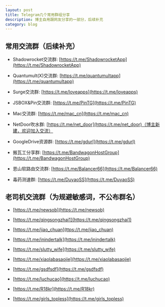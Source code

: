 ```yaml
---
layout: post
title: Telegram几个常用群组分享
description: 博主自用跟网友分享的一部分，后续补充
category: blog
---
```


## 常用交流群（后续补充）

* Shadowrocket交流群: [https://t.me/ShadowrocketApp](https://t.me/ShadowrocketApp)

* Quantumult(X)交流群: [https://t.me/quantumultapp](https://t.me/quantumultapp)

* Surge交流群: [https://t.me/loveapps](https://t.me/loveapps)

* JSBOX&Pin交流群: [https://t.me/PinTG](https://t.me/PinTG)

* Mac交流群: [https://t.me/mac_cn](https://t.me/mac_cn)

* NetDoor吹水群: [https://t.me/net_door](https://t.me/net_door)（博主新建，欢迎加入交流）

* GoogleDrive资源群: [https://t.me/gdurl](https://t.me/gdurl)

* 搬瓦工分享群: [https://t.me/BandwagonHostGroup](https://t.me/BandwagonHostGroup)

* 恩山软路由交流群: [https://t.me/Balancer66](https://t.me/Balancer66)

* 毒药测速群: [https://t.me/DuyaoSS](https://t.me/DuyaoSS)

  
## 老司机交流群（为规避敏感词，不公布群名）

* [https://t.me/newsob](https://t.me/newsob)

* [https://t.me/qingsongzhai1](https://t.me/qingsongzhai1)

* [https://t.me/jiao_chuan](ttps://t.me/jiao_chuan)

* [https://t.me/inindertalk](https://t.me/inindertalk)

* [https://t.me/slutty_wife](https://t.me/slutty_wife)

* [https://t.me/xiaolabasaojie](https://t.me/xiaolabasaojie)

* [https://t.me/gsdfsdf](https://t.me/gsdfsdf)

* [https://t.me/luchucao](https://t.me/luchucao)

* [https://t.me/R18kr](https://t.me/R18kr)

* [https://t.me/girls_topless](https://t.me/girls_topless)


